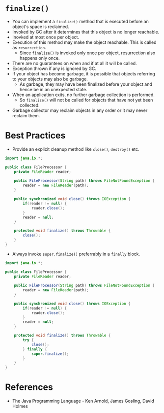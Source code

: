 # `finalize()`
* You can implement a `finalize()` method that is executed before an object's space is reclaimed.
* Invoked by GC after it determines that this object is no longer reachable.
* Inovked at most once per object.
* Execution of this method may make the object reachable. This is called as `resurrection`.
	* Since `finalize()` is invoked only once per object, resurrection also happens only once.
* There are no guarantees on when and if at all it will be called.
* Exception thrown if any is ignored by GC.
* If your object has become garbage, it is possible that objects referring to your objects may also be garbage. 
	* As garbage, they may have been finalized before your object and hence be in an unexpected state.
* When an application exits, no further garbage collection is performed.
	* So `finalize()` will not be called for objects that have not yet been collected.
* Garbage collector may reclaim objects in any order or it may never reclaim them.
# Best Practices
* Provide an explicit cleanup method like `close()`, `destroy()` etc.
```java
import java.io.*;

public class FileProcessor {
	private FileReader reader;
	
	public FileProcessor(String path) throws FileNotFoundException {
		reader = new FileReader(path);
	}

	public synchronized void close() throws IOException {
		if(reader != null) {
			reader.close();
		}
		reader = null;
	}

	protected void finalize() throws Throwable {
		close();
	}
}
```
* Always invoke `super.finalize()` preferrably in a `finally` block.
```java
import java.io.*;

public class FileProcessor {
	private FileReader reader;
	
	public FileProcessor(String path) throws FileNotFoundException {
		reader = new FileReader(path);
	}

	public synchronized void close() throws IOException {
		if(reader != null) {
			reader.close();
		}
		reader = null;
	}

	protected void finalize() throws Throwable {
		try {
			close();
		} finally {
			super.finalize();
		}
	}
}
```
# References
* The Java Programming Language - Ken Arnold, James Gosling, David Holmes

